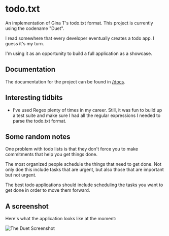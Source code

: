 # todo.txt

An implementation of Gina T's todo.txt format. This project is currently using the codename "Duet".

I read somewhere that every developer eventually creates a todo app. I guess it's my turn.

I'm using it as an opportunity to build a full application as a showcase.

## Documentation

The documentation for the project can be found in [/docs](/docs).

## Interesting tidbits

- I've used Regex plenty of times in my career. Still, it was fun to build up a test suite and make sure I had all the regular expressions I needed to parse the todo.txt format.


## Some random notes

One problem with todo lists is that they don't force you to make commitments that help you get things done.

The most organized people schedule the things that need to get done. Not only doe this include tasks that are urgent, but also those that are important but not urgent.

The best todo applications should include scheduling the tasks you want to get done in order to move them forward.

## A screenshot

Here's what the application looks like at the moment:

![The Duet Screenshot](/docs/screenshot.jpg "Duet Screenshot")